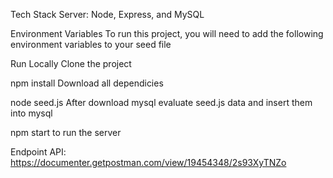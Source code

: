 
Tech Stack
Server: Node, Express, and MySQL

Environment Variables
To run this project, you will need to add the following environment variables to your seed file

Run Locally
Clone the project

npm install 
Download all dependicies

node seed.js
After download mysql evaluate seed.js data and insert them into mysql

npm start 
to run the server

Endpoint API:
https://documenter.getpostman.com/view/19454348/2s93XyTNZo

